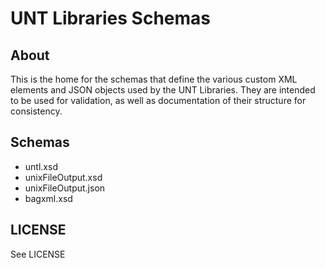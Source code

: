 UNT Libraries Schemas
=========================

About
-----

This is the home for the schemas that define the various custom XML elements
and JSON objects used by the UNT Libraries. They are intended to be used for
validation, as well as documentation of their structure for consistency.


Schemas
-------

* untl.xsd
* unixFileOutput.xsd
* unixFileOutput.json
* bagxml.xsd


LICENSE
-------

See LICENSE
